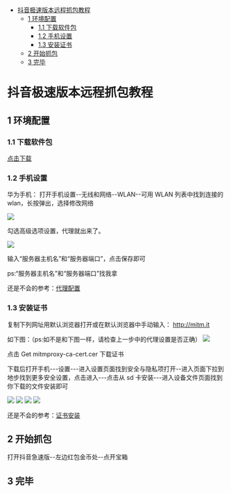 # 

<!--
 * @Author: huzi
 * @Date: 2023-03-26 22:51:40
 * @LastEditTime: 2023-05-05 12:39:52
 * @FilePath: /blog/content/posts/抖音.md
 * @Description:
-->
<!-- ---
title: '抖音极速版本远程抓包教程'
date: 2023-05-05T20:46:08+08:00
draft: true
--- -->

- [抖音极速版本远程抓包教程](#抖音极速版本远程抓包教程)
  - [1 环境配置](#1-环境配置)
    - [1.1 下载软件包](#11-下载软件包)
    - [1.2 手机设置](#12-手机设置)
    - [1.3 安装证书](#13-安装证书)
  - [2 开始抓包](#2-开始抓包)
  - [3 完毕](#3-完毕)

# 抖音极速版本远程抓包教程

## 1 环境配置

### 1.1 下载软件包

[点击下载](https://wwvs.lanzoub.com/iD8uk0upl58f)

### 1.2 手机设置

华为手机：
打开手机设置--无线和网络--WLAN--可用 WLAN 列表中找到连接的 wlan，长按弹出，选择修改网络

![](https://cdn.jsdelivr.net/gh/ppge66/blogpic@main/pic/20230505101528.png)

勾选高级选项设置，代理就出来了。

![](https://cdn.jsdelivr.net/gh/ppge66/blogpic@main/pic/20230505102030.png)

输入“服务器主机名”和“服务器端口”，点击保存即可

ps:“服务器主机名”和“服务器端口”找我拿

还是不会的参考：[代理配置](https://jingyan.baidu.com/article/db55b609dbf04f4ba30a2fb2.html)

### 1.3 安装证书

复制下列网址用默认浏览器打开或在默认浏览器中手动输入：
http://mitm.it

如下图：（ps:如不是和下图一样，请检查上一步中的代理设置是否正确）
![](https://cdn.jsdelivr.net/gh/ppge66/blogpic@main/pic/1683253539294.jpg)

点击 Get mitmproxy-ca-cert.cer 下载证书

下载后打开手机---设置---进入设置页面找到安全与隐私项打开--进入页面下拉到地步找到更多安全设置，点击进入---点击从 sd 卡安装---进入设备文件页面找到你下载的文件安装即可

![](https://cdn.jsdelivr.net/gh/ppge66/blogpic@main/pic/20230505103401.png)
![](https://cdn.jsdelivr.net/gh/ppge66/blogpic@main/pic/20230505103423.png)
![](https://cdn.jsdelivr.net/gh/ppge66/blogpic@main/pic/20230505103449.png)
![](https://cdn.jsdelivr.net/gh/ppge66/blogpic@main/pic/20230505103508.png)

还是不会的参考：[证书安装](https://jingyan.baidu.com/article/ad310e800d47361849f49efd.html)

## 2 开始抓包

打开抖音急速版--左边红包金币处--点开宝箱

## 3 完毕

